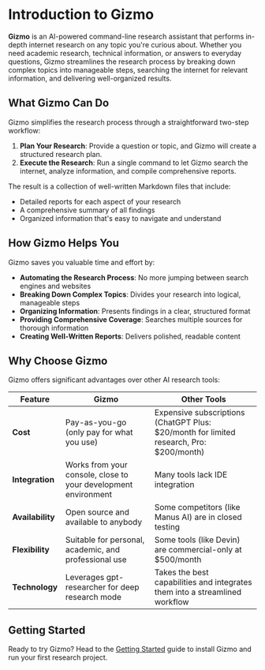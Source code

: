 # Introduction to Gizmo

**Gizmo** is an AI-powered command-line research assistant that performs in-depth internet research on any topic you're curious about. Whether you need academic research, technical information, or answers to everyday questions, Gizmo streamlines the research process by breaking down complex topics into manageable steps, searching the internet for relevant information, and delivering well-organized results.

## What Gizmo Can Do

Gizmo simplifies the research process through a straightforward two-step workflow:

1. **Plan Your Research**: Provide a question or topic, and Gizmo will create a structured research plan.
2. **Execute the Research**: Run a single command to let Gizmo search the internet, analyze information, and compile comprehensive reports.

The result is a collection of well-written Markdown files that include:
- Detailed reports for each aspect of your research
- A comprehensive summary of all findings
- Organized information that's easy to navigate and understand

## How Gizmo Helps You

Gizmo saves you valuable time and effort by:

- **Automating the Research Process**: No more jumping between search engines and websites
- **Breaking Down Complex Topics**: Divides your research into logical, manageable steps
- **Organizing Information**: Presents findings in a clear, structured format
- **Providing Comprehensive Coverage**: Searches multiple sources for thorough information
- **Creating Well-Written Reports**: Delivers polished, readable content

## Why Choose Gizmo

Gizmo offers significant advantages over other AI research tools:

| Feature | Gizmo                                                          | Other Tools                                                                             |
|---------|----------------------------------------------------------------|-----------------------------------------------------------------------------------------|
| **Cost** | Pay-as-you-go (only pay for what you use)                      | Expensive subscriptions (ChatGPT Plus: $20/month for limited research, Pro: $200/month) |
| **Integration** | Works from your console, close to your development environment | Many tools lack IDE integration                                                         |
| **Availability** | Open source and available to anybody                           | Some competitors (like Manus AI) are in closed testing                                  |
| **Flexibility** | Suitable for personal, academic, and professional use          | Some tools (like Devin) are commercial-only at $500/month                               |
| **Technology** | Leverages gpt-researcher for deep research mode                | Takes the best capabilities and integrates them into a streamlined workflow             |

## Getting Started

Ready to try Gizmo? Head to the [Getting Started](getting-started.md) guide to install Gizmo and run your first research project.
